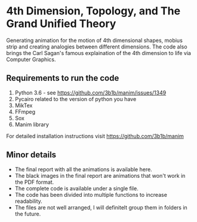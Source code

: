 # 4th Dimension, Topology, and The Grand Unified Theory

Generating animation for the motion of 4th dimensional shapes, mobius strip and creating analogies between different dimensions. The code also brings the Carl Sagan's famous explaination of the 4th dimension to life via Computer Graphics.

## Requirements to run the code

1. Python 3.6 - see https://github.com/3b1b/manim/issues/1349
2. Pycairo related to the version of python you have
3. MikTex
4. FFmpeg
5. Sox
6. Manim library

For detailed installation instructions visit https://github.com/3b1b/manim

## Minor details

- The final report with all the animations is available here.
- The black images in the final report are animations that won't work in the PDF format.
- The complete code is available under a single file.
- The code has been divided into multiple functions to increase readability.
- The files are not well arranged, I will definitelt group them in folders in the future.

